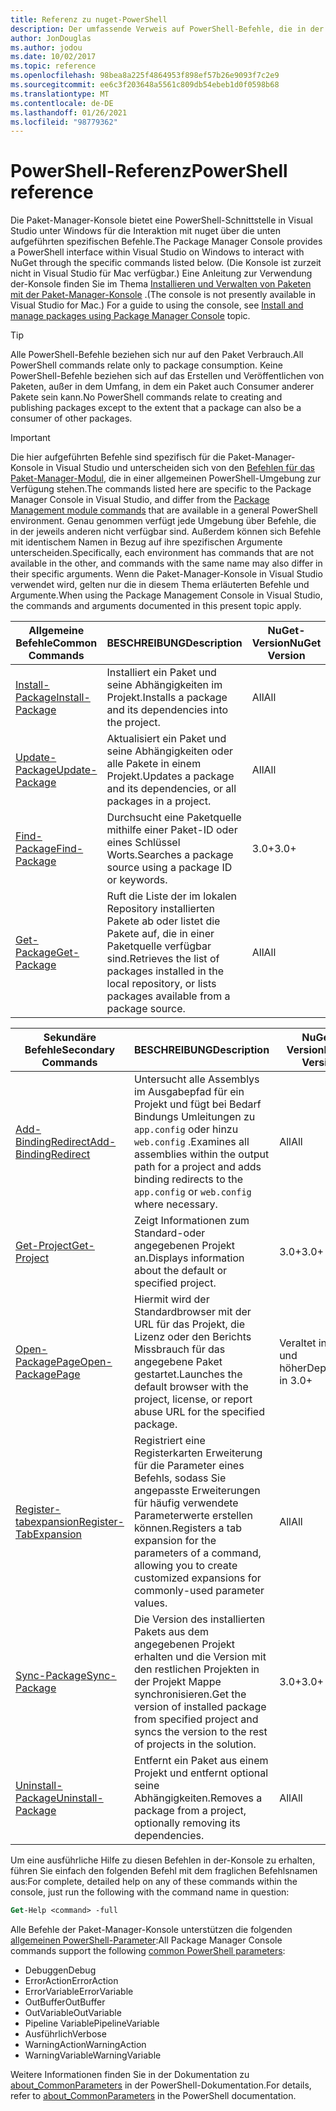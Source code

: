 ```yaml
---
title: Referenz zu nuget-PowerShell
description: Der umfassende Verweis auf PowerShell-Befehle, die in der nuget-Paket-Manager-Konsole in Visual Studio verfügbar sind.
author: JonDouglas
ms.author: jodou
ms.date: 10/02/2017
ms.topic: reference
ms.openlocfilehash: 98bea8a225f4864953f898ef57b26e9093f7c2e9
ms.sourcegitcommit: ee6c3f203648a5561c809db54ebeb1d0f0598b68
ms.translationtype: MT
ms.contentlocale: de-DE
ms.lasthandoff: 01/26/2021
ms.locfileid: "98779362"
---
```

# <a name="powershell-reference"></a><span data-ttu-id="f3a5a-103">PowerShell-Referenz</span><span class="sxs-lookup"><span data-stu-id="f3a5a-103">PowerShell reference</span></span>

<span data-ttu-id="f3a5a-104">Die Paket-Manager-Konsole bietet eine PowerShell-Schnittstelle in Visual Studio unter Windows für die Interaktion mit nuget über die unten aufgeführten spezifischen Befehle.</span><span class="sxs-lookup"><span data-stu-id="f3a5a-104">The Package Manager Console provides a PowerShell interface within Visual Studio on Windows to interact with NuGet through the specific commands listed below.</span></span> <span data-ttu-id="f3a5a-105">(Die Konsole ist zurzeit nicht in Visual Studio für Mac verfügbar.) Eine Anleitung zur Verwendung der-Konsole finden Sie im Thema [Installieren und Verwalten von Paketen mit der Paket-Manager-Konsole](../consume-packages/install-use-packages-powershell.md) .</span><span class="sxs-lookup"><span data-stu-id="f3a5a-105">(The console is not presently available in Visual Studio for Mac.) For a guide to using the console, see [Install and manage packages using Package Manager Console](../consume-packages/install-use-packages-powershell.md) topic.</span></span>

> [!Tip]
> <span data-ttu-id="f3a5a-106">Alle PowerShell-Befehle beziehen sich nur auf den Paket Verbrauch.</span><span class="sxs-lookup"><span data-stu-id="f3a5a-106">All PowerShell commands relate only to package consumption.</span></span> <span data-ttu-id="f3a5a-107">Keine PowerShell-Befehle beziehen sich auf das Erstellen und Veröffentlichen von Paketen, außer in dem Umfang, in dem ein Paket auch Consumer anderer Pakete sein kann.</span><span class="sxs-lookup"><span data-stu-id="f3a5a-107">No PowerShell commands relate to creating and publishing packages except to the extent that a package can also be a consumer of other packages.</span></span>

> [!Important]
> <span data-ttu-id="f3a5a-108">Die hier aufgeführten Befehle sind spezifisch für die Paket-Manager-Konsole in Visual Studio und unterscheiden sich von den [Befehlen für das Paket-Manager-Modul](/powershell/module/packagemanagement/?view=powershell-6), die in einer allgemeinen PowerShell-Umgebung zur Verfügung stehen.</span><span class="sxs-lookup"><span data-stu-id="f3a5a-108">The commands listed here are specific to the Package Manager Console in Visual Studio, and differ from the [Package Management module commands](/powershell/module/packagemanagement/?view=powershell-6) that are available in a general PowerShell environment.</span></span> <span data-ttu-id="f3a5a-109">Genau genommen verfügt jede Umgebung über Befehle, die in der jeweils anderen nicht verfügbar sind. Außerdem können sich Befehle mit identischem Namen in Bezug auf ihre spezifischen Argumente unterscheiden.</span><span class="sxs-lookup"><span data-stu-id="f3a5a-109">Specifically, each environment has commands that are not available in the other, and commands with the same name may also differ in their specific arguments.</span></span> <span data-ttu-id="f3a5a-110">Wenn die Paket-Manager-Konsole in Visual Studio verwendet wird, gelten nur die in diesem Thema erläuterten Befehle und Argumente.</span><span class="sxs-lookup"><span data-stu-id="f3a5a-110">When using the Package Management Console in Visual Studio, the commands and arguments documented in this present topic apply.</span></span>

| <span data-ttu-id="f3a5a-111">Allgemeine Befehle</span><span class="sxs-lookup"><span data-stu-id="f3a5a-111">Common Commands</span></span> | <span data-ttu-id="f3a5a-112">BESCHREIBUNG</span><span class="sxs-lookup"><span data-stu-id="f3a5a-112">Description</span></span> | <span data-ttu-id="f3a5a-113">NuGet-Version</span><span class="sxs-lookup"><span data-stu-id="f3a5a-113">NuGet Version</span></span> |
| --- | --- | --- |
| [<span data-ttu-id="f3a5a-114">Install-Package</span><span class="sxs-lookup"><span data-stu-id="f3a5a-114">Install-Package</span></span>](ps-reference/ps-ref-install-package.md) | <span data-ttu-id="f3a5a-115">Installiert ein Paket und seine Abhängigkeiten im Projekt.</span><span class="sxs-lookup"><span data-stu-id="f3a5a-115">Installs a package and its dependencies into the project.</span></span> | <span data-ttu-id="f3a5a-116">All</span><span class="sxs-lookup"><span data-stu-id="f3a5a-116">All</span></span> |
| [<span data-ttu-id="f3a5a-117">Update-Package</span><span class="sxs-lookup"><span data-stu-id="f3a5a-117">Update-Package</span></span>](ps-reference/ps-ref-update-package.md) | <span data-ttu-id="f3a5a-118">Aktualisiert ein Paket und seine Abhängigkeiten oder alle Pakete in einem Projekt.</span><span class="sxs-lookup"><span data-stu-id="f3a5a-118">Updates a package and its dependencies, or all packages in a project.</span></span> | <span data-ttu-id="f3a5a-119">All</span><span class="sxs-lookup"><span data-stu-id="f3a5a-119">All</span></span> |
| [<span data-ttu-id="f3a5a-120">Find-Package</span><span class="sxs-lookup"><span data-stu-id="f3a5a-120">Find-Package</span></span>](ps-reference/ps-ref-find-package.md) | <span data-ttu-id="f3a5a-121">Durchsucht eine Paketquelle mithilfe einer Paket-ID oder eines Schlüssel Worts.</span><span class="sxs-lookup"><span data-stu-id="f3a5a-121">Searches a package source using a package ID or keywords.</span></span> | <span data-ttu-id="f3a5a-122">3.0+</span><span class="sxs-lookup"><span data-stu-id="f3a5a-122">3.0+</span></span> |
| [<span data-ttu-id="f3a5a-123">Get-Package</span><span class="sxs-lookup"><span data-stu-id="f3a5a-123">Get-Package</span></span>](ps-reference/ps-ref-get-package.md) | <span data-ttu-id="f3a5a-124">Ruft die Liste der im lokalen Repository installierten Pakete ab oder listet die Pakete auf, die in einer Paketquelle verfügbar sind.</span><span class="sxs-lookup"><span data-stu-id="f3a5a-124">Retrieves the list of packages installed in the local repository, or lists packages available from a package source.</span></span> | <span data-ttu-id="f3a5a-125">All</span><span class="sxs-lookup"><span data-stu-id="f3a5a-125">All</span></span> |

| <span data-ttu-id="f3a5a-126">Sekundäre Befehle</span><span class="sxs-lookup"><span data-stu-id="f3a5a-126">Secondary Commands</span></span> | <span data-ttu-id="f3a5a-127">BESCHREIBUNG</span><span class="sxs-lookup"><span data-stu-id="f3a5a-127">Description</span></span> | <span data-ttu-id="f3a5a-128">NuGet-Version</span><span class="sxs-lookup"><span data-stu-id="f3a5a-128">NuGet Version</span></span> |
| --- | --- | --- |
| [<span data-ttu-id="f3a5a-129">Add-BindingRedirect</span><span class="sxs-lookup"><span data-stu-id="f3a5a-129">Add-BindingRedirect</span></span>](ps-reference/ps-ref-add-bindingredirect.md) | <span data-ttu-id="f3a5a-130">Untersucht alle Assemblys im Ausgabepfad für ein Projekt und fügt bei Bedarf Bindungs Umleitungen zu `app.config` oder hinzu `web.config` .</span><span class="sxs-lookup"><span data-stu-id="f3a5a-130">Examines all assemblies within the output path for a project and adds binding redirects to the `app.config` or `web.config` where necessary.</span></span> | <span data-ttu-id="f3a5a-131">All</span><span class="sxs-lookup"><span data-stu-id="f3a5a-131">All</span></span> |
| [<span data-ttu-id="f3a5a-132">Get-Project</span><span class="sxs-lookup"><span data-stu-id="f3a5a-132">Get-Project</span></span>](ps-reference/ps-ref-get-project.md) | <span data-ttu-id="f3a5a-133">Zeigt Informationen zum Standard-oder angegebenen Projekt an.</span><span class="sxs-lookup"><span data-stu-id="f3a5a-133">Displays information about the default or specified project.</span></span> | <span data-ttu-id="f3a5a-134">3.0+</span><span class="sxs-lookup"><span data-stu-id="f3a5a-134">3.0+</span></span> |
| [<span data-ttu-id="f3a5a-135">Open-PackagePage</span><span class="sxs-lookup"><span data-stu-id="f3a5a-135">Open-PackagePage</span></span>](ps-reference/ps-ref-open-packagepage.md) | <span data-ttu-id="f3a5a-136">Hiermit wird der Standardbrowser mit der URL für das Projekt, die Lizenz oder den Berichts Missbrauch für das angegebene Paket gestartet.</span><span class="sxs-lookup"><span data-stu-id="f3a5a-136">Launches the default browser with the project, license, or report abuse URL for the specified package.</span></span> | <span data-ttu-id="f3a5a-137">Veraltet in 3.0 und höher</span><span class="sxs-lookup"><span data-stu-id="f3a5a-137">Deprecated in 3.0+</span></span> |
| [<span data-ttu-id="f3a5a-138">Register-tabexpansion</span><span class="sxs-lookup"><span data-stu-id="f3a5a-138">Register-TabExpansion</span></span>](ps-reference/ps-ref-register-tabexpansion.md) | <span data-ttu-id="f3a5a-139">Registriert eine Registerkarten Erweiterung für die Parameter eines Befehls, sodass Sie angepasste Erweiterungen für häufig verwendete Parameterwerte erstellen können.</span><span class="sxs-lookup"><span data-stu-id="f3a5a-139">Registers a tab expansion for the parameters of a command, allowing you to create customized expansions for commonly-used parameter values.</span></span> | <span data-ttu-id="f3a5a-140">All</span><span class="sxs-lookup"><span data-stu-id="f3a5a-140">All</span></span> |
| [<span data-ttu-id="f3a5a-141">Sync-Package</span><span class="sxs-lookup"><span data-stu-id="f3a5a-141">Sync-Package</span></span>](ps-reference/ps-ref-sync-package.md) | <span data-ttu-id="f3a5a-142">Die Version des installierten Pakets aus dem angegebenen Projekt erhalten und die Version mit den restlichen Projekten in der Projekt Mappe synchronisieren.</span><span class="sxs-lookup"><span data-stu-id="f3a5a-142">Get the version of installed package from specified project and syncs the version to the rest of projects in the solution.</span></span> | <span data-ttu-id="f3a5a-143">3.0+</span><span class="sxs-lookup"><span data-stu-id="f3a5a-143">3.0+</span></span> |
| [<span data-ttu-id="f3a5a-144">Uninstall-Package</span><span class="sxs-lookup"><span data-stu-id="f3a5a-144">Uninstall-Package</span></span>](ps-reference/ps-ref-uninstall-package.md) | <span data-ttu-id="f3a5a-145">Entfernt ein Paket aus einem Projekt und entfernt optional seine Abhängigkeiten.</span><span class="sxs-lookup"><span data-stu-id="f3a5a-145">Removes a package from a project, optionally removing its dependencies.</span></span> | <span data-ttu-id="f3a5a-146">All</span><span class="sxs-lookup"><span data-stu-id="f3a5a-146">All</span></span> |

<span data-ttu-id="f3a5a-147">Um eine ausführliche Hilfe zu diesen Befehlen in der-Konsole zu erhalten, führen Sie einfach den folgenden Befehl mit dem fraglichen Befehlsnamen aus:</span><span class="sxs-lookup"><span data-stu-id="f3a5a-147">For complete, detailed help on any of these commands within the console, just run the following with the command name in question:</span></span>

```ps
Get-Help <command> -full
```

<span data-ttu-id="f3a5a-148">Alle Befehle der Paket-Manager-Konsole unterstützen die folgenden [allgemeinen PowerShell-Parameter](/powershell/module/microsoft.powershell.core/about/about_commonparameters):</span><span class="sxs-lookup"><span data-stu-id="f3a5a-148">All Package Manager Console commands support the following [common PowerShell parameters](/powershell/module/microsoft.powershell.core/about/about_commonparameters):</span></span>

- <span data-ttu-id="f3a5a-149">Debuggen</span><span class="sxs-lookup"><span data-stu-id="f3a5a-149">Debug</span></span>
- <span data-ttu-id="f3a5a-150">ErrorAction</span><span class="sxs-lookup"><span data-stu-id="f3a5a-150">ErrorAction</span></span>
- <span data-ttu-id="f3a5a-151">ErrorVariable</span><span class="sxs-lookup"><span data-stu-id="f3a5a-151">ErrorVariable</span></span>
- <span data-ttu-id="f3a5a-152">OutBuffer</span><span class="sxs-lookup"><span data-stu-id="f3a5a-152">OutBuffer</span></span>
- <span data-ttu-id="f3a5a-153">OutVariable</span><span class="sxs-lookup"><span data-stu-id="f3a5a-153">OutVariable</span></span>
- <span data-ttu-id="f3a5a-154">Pipeline Variable</span><span class="sxs-lookup"><span data-stu-id="f3a5a-154">PipelineVariable</span></span>
- <span data-ttu-id="f3a5a-155">Ausführlich</span><span class="sxs-lookup"><span data-stu-id="f3a5a-155">Verbose</span></span>
- <span data-ttu-id="f3a5a-156">WarningAction</span><span class="sxs-lookup"><span data-stu-id="f3a5a-156">WarningAction</span></span>
- <span data-ttu-id="f3a5a-157">WarningVariable</span><span class="sxs-lookup"><span data-stu-id="f3a5a-157">WarningVariable</span></span>

<span data-ttu-id="f3a5a-158">Weitere Informationen finden Sie in der Dokumentation zu [about_CommonParameters](/powershell/module/microsoft.powershell.core/about/about_commonparameters) in der PowerShell-Dokumentation.</span><span class="sxs-lookup"><span data-stu-id="f3a5a-158">For details, refer to [about_CommonParameters](/powershell/module/microsoft.powershell.core/about/about_commonparameters) in the PowerShell documentation.</span></span>